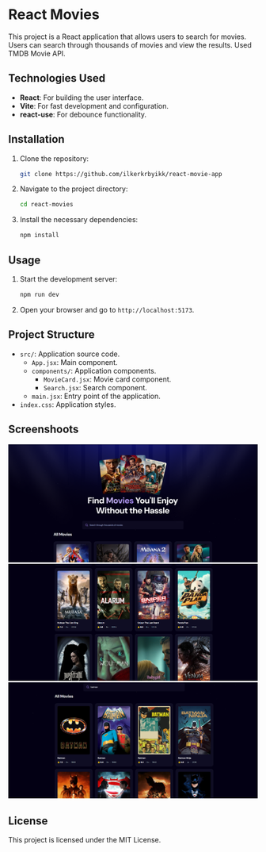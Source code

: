 # React Movies

This project is a React application that allows users to search for movies. Users can search through thousands of movies and view the results. Used TMDB Movie API.

## Technologies Used

- **React**: For building the user interface.
- **Vite**: For fast development and configuration.
- **react-use**: For debounce functionality.

## Installation

1. Clone the repository:
   ```bash
   git clone https://github.com/ilkerkrbyikk/react-movie-app
   ```
2. Navigate to the project directory:
   ```bash
   cd react-movies
   ```
3. Install the necessary dependencies:
   ```bash
   npm install
   ```

## Usage

1. Start the development server:
   ```bash
   npm run dev
   ```
2. Open your browser and go to `http://localhost:5173`.

## Project Structure

- `src/`: Application source code.
  - `App.jsx`: Main component.
  - `components/`: Application components.
    - `MovieCard.jsx`: Movie card component.
    - `Search.jsx`: Search component.
  - `main.jsx`: Entry point of the application.
- `index.css`: Application styles.

## Screenshoots 

![Resim 1 ](https://github.com/ilkerkrbyikk/react-movie-app/blob/master/Screenshoots/img%20(1).png)
![Resim 2](https://github.com/ilkerkrbyikk/react-movie-app/blob/master/Screenshoots/img%20(2).png)
![Resim 3](https://github.com/ilkerkrbyikk/react-movie-app/blob/master/Screenshoots/img%20(3).png)

## License

This project is licensed under the MIT License.
